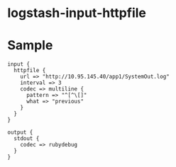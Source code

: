 # logstash-input-httpfile

# Sample
```
input {
  httpfile { 
    url => "http://10.95.145.40/app1/SystemOut.log"
    interval => 3
    codec => multiline {
      pattern => "^[^\[]"
      what => "previous"
    }
  }
}
 
output {
  stdout {
    codec => rubydebug
  }
}

```